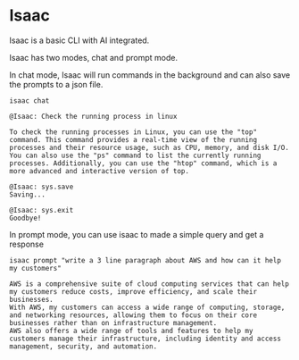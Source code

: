 # Isaac

Isaac is a basic CLI with AI integrated. 

Isaac has two modes, chat and prompt mode.

In chat mode, Isaac will run commands in the background and can also save the prompts to a json file. 
```
isaac chat

@Isaac: Check the running process in linux    

To check the running processes in Linux, you can use the "top" command. This command provides a real-time view of the running processes and their resource usage, such as CPU, memory, and disk I/O. You can also use the "ps" command to list the currently running processes. Additionally, you can use the "htop" command, which is a more advanced and interactive version of top.

@Isaac: sys.save
Saving...

@Isaac: sys.exit
Goodbye!
```

In prompt mode, you can use isaac to made a simple query and get a response

```
isaac prompt "write a 3 line paragraph about AWS and how can it help my customers"

AWS is a comprehensive suite of cloud computing services that can help my customers reduce costs, improve efficiency, and scale their businesses. 
With AWS, my customers can access a wide range of computing, storage, and networking resources, allowing them to focus on their core businesses rather than on infrastructure management. 
AWS also offers a wide range of tools and features to help my customers manage their infrastructure, including identity and access management, security, and automation.
```
